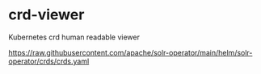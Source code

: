 # crd-viewer
Kubernetes crd human readable viewer



https://raw.githubusercontent.com/apache/solr-operator/main/helm/solr-operator/crds/crds.yaml

